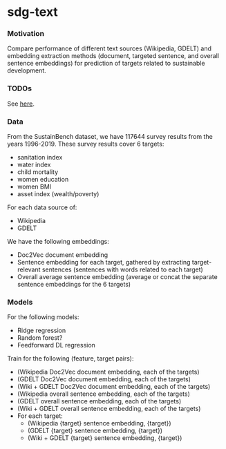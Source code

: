 
# sdg-text
### Motivation
Compare performance of different text sources (Wikipedia, GDELT) and embedding extraction methods (document, targeted sentence, and overall sentence embeddings) for prediction of targets related to sustainable development.

### TODOs
See [here](https://docs.google.com/spreadsheets/d/17CHcM3IwEVwuU1_t8eH-G13271RGbywtcusSSUAz6ZA/edit?usp=sharing).

### Data
From the SustainBench dataset, we have 117644 survey results from the years 1996-2019. These survey results cover 6 targets:
- sanitation index
- water index
- child mortality
- women education
- women BMI
- asset index (wealth/poverty)

For each data source of:
- Wikipedia
- GDELT

We have the following embeddings:
- Doc2Vec document embedding
- Sentence embedding for each target, gathered by extracting target-relevant sentences (sentences with words related to each target)
- Overall average sentence embedding (average or concat the separate sentence embeddings for the 6 targets)

### Models
For the following models:
- Ridge regression
- Random forest?
- Feedforward DL regression

Train for the following (feature, target pairs):
- (Wikipedia Doc2Vec document embedding, each of the targets)
- (GDELT Doc2Vec document embedding, each of the targets)
- (Wiki + GDELT Doc2Vec document embedding, each of the targets)
- (Wikipedia overall sentence embedding, each of the targets)
- (GDELT overall sentence embedding, each of the targets)
- (Wiki + GDELT overall sentence embedding, each of the targets)
- For each target:
  - (Wikipedia {target} sentence embedding, {target})
  - (GDELT {target} sentence embedding, {target})
  - (Wiki + GDELT {target} sentence embedding, {target})
